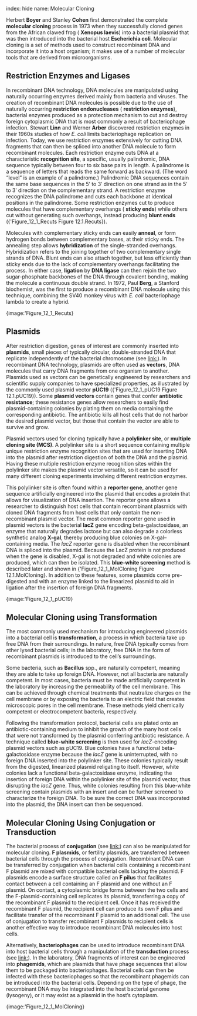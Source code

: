 index: hide
name: Molecular Cloning

Herbert  **Boyer** and Stanley  **Cohen** first demonstrated the complete  **molecular cloning** process in 1973 when they successfully cloned genes from the African clawed frog ( **Xenopus laevis**) into a bacterial plasmid that was then introduced into the bacterial host  **Escherichia coli**. Molecular cloning is a set of methods used to construct recombinant DNA and incorporate it into a host organism; it makes use of a number of molecular tools that are derived from microorganisms.

## Restriction Enzymes and Ligases

In recombinant DNA technology, DNA molecules are manipulated using naturally occurring enzymes derived mainly from bacteria and viruses. The creation of recombinant DNA molecules is possible due to the use of naturally occurring  **restriction endonucleases** ( **restriction enzymes**), bacterial enzymes produced as a protection mechanism to cut and destroy foreign cytoplasmic DNA that is most commonly a result of bacteriophage infection. Stewart  **Linn** and Werner  **Arber** discovered restriction enzymes in their 1960s studies of how  *E. coli* limits bacteriophage replication on infection. Today, we use restriction enzymes extensively for cutting DNA fragments that can then be spliced into another DNA molecule to form recombinant molecules. Each restriction enzyme cuts DNA at a characteristic  **recognition site**, a specific, usually palindromic, DNA sequence typically between four to six base pairs in length. A palindrome is a sequence of letters that reads the same forward as backward. (The word “level” is an example of a palindrome.) Palindromic DNA sequences contain the same base sequences in the 5ʹ to 3ʹ direction on one strand as in the 5ʹ to 3ʹ direction on the complementary strand. A restriction enzyme recognizes the DNA palindrome and cuts each backbone at identical positions in the palindrome. Some restriction enzymes cut to produce molecules that have complementary overhangs ( **sticky ends**) while others cut without generating such overhangs, instead producing  **blunt ends** ({'Figure_12_1_Recuts Figure 12.1.Recuts}).

Molecules with complementary sticky ends can easily  **anneal**, or form hydrogen bonds between complementary bases, at their sticky ends. The annealing step allows  **hybridization** of the single-stranded overhangs. Hybridization refers to the joining together of two complementary single strands of DNA. Blunt ends can also attach together, but less efficiently than sticky ends due to the lack of complementary overhangs facilitating the process. In either case,  **ligation** by  **DNA ligase** can then rejoin the two sugar-phosphate backbones of the DNA through covalent bonding, making the molecule a continuous double strand. In 1972, Paul  **Berg**, a Stanford biochemist, was the first to produce a recombinant DNA molecule using this technique, combining the SV40 monkey virus with  *E. coli* bacteriophage lambda to create a hybrid.


{image:'Figure_12_1_Recuts}
        

## Plasmids

After restriction digestion, genes of interest are commonly inserted into  **plasmids**, small pieces of typically circular, double-stranded DNA that replicate independently of the bacterial chromosome (see <link:>). In recombinant DNA technology, plasmids are often used as  **vectors**, DNA molecules that carry DNA fragments from one organism to another. Plasmids used as vectors can be genetically engineered by researchers and scientific supply companies to have specialized properties, as illustrated by the commonly used plasmid vector  **pUC19** ({'Figure_12_1_pUC19 Figure 12.1.pUC19}). Some  **plasmid vectors** contain genes that confer  **antibiotic resistance**; these resistance genes allow researchers to easily find plasmid-containing colonies by plating them on media containing the corresponding antibiotic. The antibiotic kills all host cells that do not harbor the desired plasmid vector, but those that contain the vector are able to survive and grow.

Plasmid vectors used for cloning typically have a  **polylinker site**, or  **multiple cloning site (MCS)**. A polylinker site is a short sequence containing multiple unique restriction enzyme recognition sites that are used for inserting DNA into the plasmid after restriction digestion of both the DNA and the plasmid. Having these multiple restriction enzyme recognition sites within the polylinker site makes the plasmid vector versatile, so it can be used for many different cloning experiments involving different restriction enzymes.

This polylinker site is often found within a  **reporter gene**, another gene sequence artificially engineered into the plasmid that encodes a protein that allows for visualization of DNA insertion. The reporter gene allows a researcher to distinguish host cells that contain recombinant plasmids with cloned DNA fragments from host cells that only contain the non-recombinant plasmid vector. The most common reporter gene used in plasmid vectors is the bacterial  **lacZ** gene encoding beta-galactosidase, an enzyme that naturally degrades lactose but can also degrade a colorless synthetic analog  **X-gal**, thereby producing blue colonies on X-gal–containing media. The  *lacZ* reporter gene is disabled when the recombinant DNA is spliced into the plasmid. Because the LacZ protein is not produced when the gene is disabled, X-gal is not degraded and white colonies are produced, which can then be isolated. This  **blue-white screening** method is described later and shown in {'Figure_12_1_MolCloning Figure 12.1.MolCloning}. In addition to these features, some plasmids come pre-digested and with an enzyme linked to the linearized plasmid to aid in ligation after the insertion of foreign DNA fragments.


{image:'Figure_12_1_pUC19}
        

## Molecular Cloning using Transformation

The most commonly used mechanism for introducing engineered plasmids into a bacterial cell is  **transformation**, a process in which bacteria take up free DNA from their surroundings. In nature, free DNA typically comes from other lysed bacterial cells; in the laboratory, free DNA in the form of recombinant plasmids is introduced to the cell’s surroundings.

Some bacteria, such as  **Bacillus** spp., are naturally competent, meaning they are able to take up foreign DNA. However, not all bacteria are naturally competent. In most cases, bacteria must be made artificially competent in the laboratory by increasing the permeability of the cell membrane. This can be achieved through chemical treatments that neutralize charges on the cell membrane or by exposing the bacteria to an electric field that creates microscopic pores in the cell membrane. These methods yield chemically competent or electrocompetent bacteria, respectively.

Following the transformation protocol, bacterial cells are plated onto an antibiotic-containing medium to inhibit the growth of the many host cells that were not transformed by the plasmid conferring antibiotic resistance. A technique called  **blue-white screening** is then used for  *lacZ*-encoding plasmid vectors such as pUC19. Blue colonies have a functional beta-galactosidase enzyme because the  *lacZ* gene is uninterrupted, with no foreign DNA inserted into the polylinker site. These colonies typically result from the digested, linearized plasmid religating to itself. However, white colonies lack a functional beta-galactosidase enzyme, indicating the insertion of foreign DNA within the polylinker site of the plasmid vector, thus disrupting the  *lacZ* gene. Thus, white colonies resulting from this blue-white screening contain plasmids with an insert and can be further screened to characterize the foreign DNA. To be sure the correct DNA was incorporated into the plasmid, the DNA insert can then be sequenced.

## Molecular Cloning Using Conjugation or Transduction

The bacterial process of  **conjugation** (see <link:>) can also be manipulated for molecular cloning.  **F plasmids**, or fertility plasmids, are transferred between bacterial cells through the process of conjugation. Recombinant DNA can be transferred by conjugation when bacterial cells containing a recombinant F plasmid are mixed with compatible bacterial cells lacking the plasmid. F plasmids encode a surface structure called an  **F pilus** that facilitates contact between a cell containing an F plasmid and one without an F plasmid. On contact, a cytoplasmic bridge forms between the two cells and the F-plasmid-containing cell replicates its plasmid, transferring a copy of the recombinant F plasmid to the recipient cell. Once it has received the recombinant F plasmid, the recipient cell can produce its own F pilus and facilitate transfer of the recombinant F plasmid to an additional cell. The use of conjugation to transfer recombinant F plasmids to recipient cells is another effective way to introduce recombinant DNA molecules into host cells.

Alternatively,  **bacteriophages** can be used to introduce recombinant DNA into host bacterial cells through a manipulation of the  **transduction** process (see <link:>). In the laboratory, DNA fragments of interest can be engineered into  **phagemids**, which are plasmids that have phage sequences that allow them to be packaged into bacteriophages. Bacterial cells can then be infected with these bacteriophages so that the recombinant phagemids can be introduced into the bacterial cells. Depending on the type of phage, the recombinant DNA may be integrated into the host bacterial genome (lysogeny), or it may exist as a plasmid in the host’s cytoplasm.


{image:'Figure_12_1_MolCloning}
        
